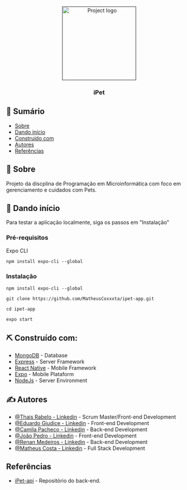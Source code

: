 <p align="center">
  <a href="" rel="noopener">
 <img width=200px height=200px src="https://raw.githubusercontent.com/MatheusCoxxxta/ipet-app/master/assets/logo.png" alt="Project logo"></a>
</p>

<h3 align="center">iPet</h3>


## 📝 Sumário

- [Sobre](#about)
- [Dando início](#getting_started)
- [Construído com](#built_using)
- [Autores](#authors)
- [Referências](#references)

## 🧐 Sobre <a name = "about"></a>

Projeto da discplina de Programação em Microinformática com foco em gerenciamento e cuidados com Pets.

## 🏁 Dando início <a name = "getting_started"></a>

Para testar a aplicação localmente, siga os passos em "Instalação"

### Pré-requisitos

Expo CLI

```
npm install expo-cli --global
```

### Instalação


```
npm install expo-cli --global
```

```
git clone https://github.com/MatheusCoxxxta/ipet-app.git
```

```
cd ipet-app
```

```
expo start
```

## ⛏️ Construído com: <a name = "built_using"></a>

- [MongoDB](https://www.mongodb.com/) - Database
- [Express](https://expressjs.com/) - Server Framework
- [React Native](https://reactnative.dev) - Mobile Framework
- [Expo](https://expo.io) - Mobile Plataform
- [NodeJs](https://nodejs.org/en/) - Server Environment

## ✍️ Autores <a name = "authors"></a>

- [@Thais Rabelo - Linkedin](https://www.linkedin.com/in/thaís-rabelo-823b401a3/) - Scrum Master/Front-end Development
- [@Eduardo Giudice - Linkedin](https://www.linkedin.com/in/eduardogiudice/) - Front-end Development
- [@Camila Pacheco - Linkedin](https://www.linkedin.com/in/camila-pacheco-aba39b1b2/) - Back-end Development
- [@João Pedro - Linkedin](https://github.com/Asfhen) - Front-end Development
- [@Renan Medeiros - Linkedin](https://www.linkedin.com/in/renan-alves-de-medeiros-ba956719a/) - Back-end Development
- [@Matheus Costa - Linkedin](https://www.linkedin.com/in/matheus-costa-500695187/) - Full Stack Development

## Referências <a name = "references"></a>

- [iPet-api](https://www.linkedin.com/in/matheus-costa-500695187/) - Repositório do back-end.
